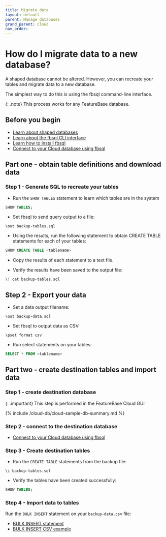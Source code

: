 ```yaml
---
title: Migrate data
layout: default
parent: Manage databases
grand_parent: Cloud
nav_order:
---
```


# How do I migrate data to a new database?

A shaped database cannot be altered. However, you can recreate your tables and migrate data to a new database.

The simplest way to do this is using the fbsql command-line interface.

{: .note}
This process works for any FeatureBase database.

## Before you begin

* [Learn about shaped databases](/docs/cloud/cloud-databases/cloud-db-shaped)
* [Learn about the fbsql CLI interface](/docs/tools/fbsql/fbsql-home)
* [Learn how to install fbsql](/docs/tools/fbsql/fbsql-install)
* [Connect to your Cloud database using fbsql](/docs/tools/fbsql/fbsql-connect-cloud-db)

## Part one - obtain table definitions and download data

### Step 1 - Generate SQL to recreate your tables

* Run the `SHOW TABLES` statement to learn which tables are in the system

```sql
SHOW TABLES;
```

* Set fbsql to send query output to a file:

```
\out backup-tables.sql
```

* Using the results, run the following statement to obtain CREATE TABLE statements for each of your tables:

```sql
SHOW CREATE TABLE <tablename>
```

* Copy the results of each statement to a text file.

* Verify the results have been saved to the output file:

```
\! cat backup-tables.sql
```

## Step 2 - Export your data

* Set a data output filename:

```
\out backup-data.sql
```

* Set fbsql to output data as CSV:

```
\pset format csv
```

* Run select statements on your tables:

```sql
SELECT * FROM <tablename>
```

## Part two - create destination tables and import data

### Step 1 - create destination database

{: .important}
This step is performed in the FeatureBase Cloud GUI

{% include /cloud-db/cloud-sample-db-summary.md %}

### Step 2 - connect to the destination database

* [Connect to your Cloud database using fbsql](/docs/tools/fbsql/fbsql-connect-cloud-db)

### Step 3 -  Create destination tables

* Run the `CREATE TABLE` statements from the backup file:

```
\i backup-tables.sql
```

* Verify the tables have been created successfully:

```sql
SHOW TABLES;
```

### Step 4 - Import data to tables

Run the `BULK INSERT` statement on your `backup-data.csv` file:

* [BULK INSERT statement](/docs/sql-guide/statements/statement-insert-bulk)
* [BULK INSERT CSV example](/docs/sql-guide/statements/statement-insert-bulk-csv-example)
